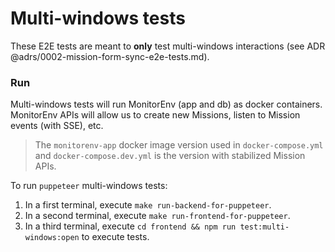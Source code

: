 # Multi-windows tests

These E2E tests are meant to **only** test multi-windows interactions (see ADR @adrs/0002-mission-form-sync-e2e-tests.md).

### Run

Multi-windows tests will run MonitorEnv (app and db) as docker containers. MonitorEnv APIs will allow us to create new Missions, listen to Mission events (with SSE), etc.

> The `monitorenv-app` docker image version used in `docker-compose.yml` and `docker-compose.dev.yml` is the version with stabilized Mission APIs.

To run `puppeteer` multi-windows tests:
1. In a first terminal, execute `make run-backend-for-puppeteer`.
2. In a second terminal, execute `make run-frontend-for-puppeteer`.
3. In a third terminal, execute `cd frontend && npm run test:multi-windows:open` to execute tests.


